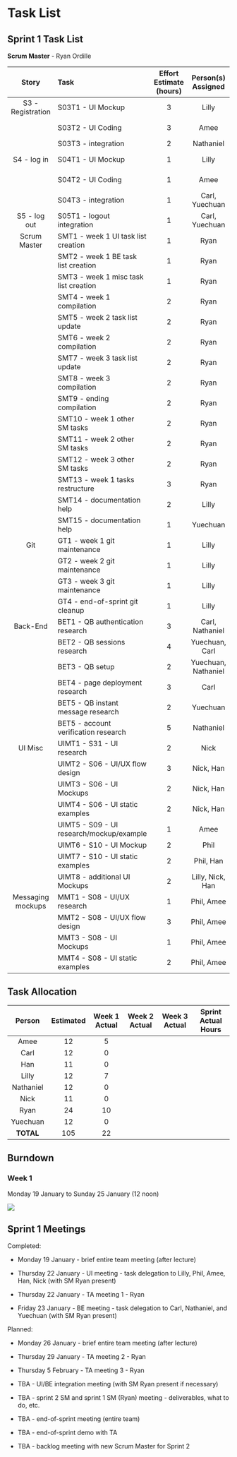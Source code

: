 # Task List
## Sprint 1 Task List

**Scrum Master** - Ryan Ordille

| Story             | Task                                      | Effort Estimate (hours) | Person(s) Assigned | Start Date | End Date | Actual Effort |
| :---------------: | :---------------------------------------- | :---------------------: | :----------------: | :--------: | :------: | :-----------: |
| S3 - Registration | S03T1 - UI Mockup                         | 3 | Lilly               | Jan 20 | Jan 22 | 3 |
|                   | S03T2 - UI Coding                         | 3 | Amee                | Jan 21 | Jan 23 | 3 |
|                   | S03T3 - integration                       | 2 | Nathaniel           | | | |
| S4 - log in       | S04T1 - UI Mockup                         | 1 | Lilly               | Jan 19 | Jan 19 | 1  |
|                   | S04T2 - UI Coding                         | 1 | Amee                | Jan 19 | Jan 19 | 1  |
|                   | S04T3 - integration                       | 1 | Carl, Yuechuan      | | | |
| S5 - log out      | S05T1 - logout integration                | 1 | Carl, Yuechuan      | | | |
| Scrum Master      | SMT1 - week 1 UI task list creation       | 1 | Ryan                | Jan 22 | Jan 22 | 1 |
|                   | SMT2 - week 1 BE task list creation       | 1 | Ryan                | Jan 22 | Jan 23 | 1 |
|                   | SMT3 - week 1 misc task list creation     | 1 | Ryan                | Jan 22 | Jan 23 | 2 |
|                   | SMT4 - week 1 compilation                 | 2 | Ryan                | Jan 24 | Jan 25 | 2 |
|                   | SMT5 - week 2 task list update            | 2 | Ryan                | Jan 26 | | |
|                   | SMT6 - week 2 compilation                 | 2 | Ryan                | | | |
|                   | SMT7 - week 3 task list update            | 2 | Ryan                | | | |
|                   | SMT8 - week 3 compilation                 | 2 | Ryan                | | | |
|                   | SMT9 - ending compilation                 | 2 | Ryan                | | | |
|                   | SMT10 - week 1 other SM tasks             | 2 | Ryan                | Jan 19 | Jan 24 | 2 |
|                   | SMT11 - week 2 other SM tasks             | 2 | Ryan                | Jan 26 | | |
|                   | SMT12 - week 3 other SM tasks             | 2 | Ryan                | | | |
|                   | SMT13 - week 1 tasks restructure          | 3 | Ryan                | Jan 22 | Jan 23 | 2 |
|                   | SMT14 - documentation help                | 2 | Lilly               | Jan 19 | Jan 24 | 2 |
|                   | SMT15 - documentation help                | 1 | Yuechuan            | Jan 19 | | |
| Git               | GT1 - week 1 git maintenance              | 1 | Lilly               | Jan 19 | Jan 24 | 1 |
|                   | GT2 - week 2 git maintenance              | 1 | Lilly               | Jan 26 | Jan 30 | 1 |
|                   | GT3 - week 3 git maintenance              | 1 | Lilly               | | | |
|                   | GT4 - end-of-sprint git cleanup           | 1 | Lilly               | | | |
| Back-End          | BET1 - QB authentication research         | 3 | Carl, Nathaniel     | | | |
|                   | BET2 - QB sessions research               | 4 | Yuechuan, Carl      | | | |
|                   | BET3 - QB setup                           | 2 | Yuechuan, Nathaniel | | | |
|                   | BET4 - page deployment research           | 3 | Carl                | | | |
|                   | BET5 - QB instant message research        | 2 | Yuechuan            | | | |
|                   | BET5 - account verification research      | 5 | Nathaniel           | | | |
| UI Misc           | UIMT1 - S31 - UI research                 | 2 | Nick                | Jan 25 | Jan 26 | 2 |
|                   | UIMT2 - S06 - UI/UX flow design           | 3 | Nick, Han           | Jan 25 | Jan 26 | 1 |
|                   | UIMT3 - S06 - UI Mockups                  | 2 | Nick, Han           | Jan 25 | Jan 26 | 2 |
|                   | UIMT4 - S06 - UI static examples          | 2 | Nick, Han           | Jan 28| | |
|                   | UIMT5 - S09 - UI research/mockup/example  | 1 | Amee                | Jan 22 | Jan 22 | 1 |
|                   | UIMT6 - S10 - UI Mockup                   | 2 | Phil                | | | |
|                   | UIMT7 - S10 - UI static examples          | 2 | Phil, Han           |Jan 28 | | |
|                   | UIMT8 - additional UI Mockups             | 2 | Lilly, Nick, Han    | | | |
| Messaging mockups | MMT1 - S08 - UI/UX research               | 1 | Phil, Amee          | | | |
|                   | MMT2 - S08 - UI/UX flow design            | 3 | Phil, Amee          | | | |
|                   | MMT3 - S08 - UI Mockups                   | 1 | Phil, Amee          | | | |
|                   | MMT4 - S08 - UI static examples           | 2 | Phil, Amee          | | | |

## Task Allocation

| Person    | Estimated | Week 1 Actual | Week 2 Actual  | Week 3 Actual | Sprint Actual Hours |
| :-------: | :-------: | :-----------: | :------------: | :-----------: | :-----------------: |
| Amee      | 12        | 5  |
| Carl      | 12        | 0  |
| Han       | 11        | 0  |
| Lilly     | 12        | 7  |
| Nathaniel | 12        | 0  |
| Nick      | 11        | 0  |
| Ryan      | 24        | 10 |
| Yuechuan  | 12        | 0  |
| **TOTAL** | 105       | 22 |

## Burndown

### Week 1

Monday 19 January to Sunday 25 January (12 noon)

![](./s1w1_burndown.png)

## Sprint 1 Meetings

Completed:

* Monday 19 January - brief entire team meeting (after lecture)

* Thursday 22 January - UI meeting - task delegation to Lilly, Phil, Amee, Han, Nick (with SM Ryan present)

* Thursday 22 January - TA meeting 1 - Ryan

* Friday 23 January - BE meeting - task delegation to Carl, Nathaniel, and Yuechuan (with SM Ryan present)

Planned:

* Monday 26 January - brief entire team meeting (after lecture)

* Thursday 29 January - TA meeting 2 - Ryan

* Thursday 5 February - TA meeting 3 - Ryan

* TBA - UI/BE integration meeting (with SM Ryan present if necessary)

* TBA - sprint 2 SM and sprint 1 SM (Ryan) meeting - deliverables, what to do, etc.

* TBA - end-of-sprint meeting (entire team)

* TBA - end-of-sprint demo with TA

* TBA - backlog meeting with new Scrum Master for Sprint 2
